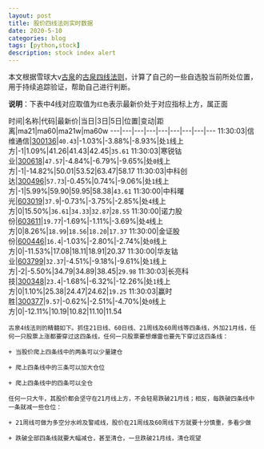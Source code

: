 ```yaml
---
layout: post
title: 股价四线法则实时数据
date: 2020-5-10
categories: blog
tags: [python,stock]
description: stock index alert
---
```



本文根据雪球大v[古泉](https://xueqiu.com/u/7148646888)的[古泉四线法则](https://xueqiu.com/7148646888/130498192)，计算了自己的一些自选股当前所处位置，用于持续追踪验证，帮助自己进行判断。

**说明**：下表中4线对应取值为`红色`表示最新价处于对应指标上方，属正面

时间|名称|代码|最新价|当日|3日|5日|位置|变动|距离|ma21|ma60|ma21w|ma60w
---|---|---|---|---|---|---|---|---
11:30:03|信维通信|[300136](https://xueqiu.com/S/SZ300136)|`40.43`|-1.03%|-3.88%|-8.93%|处`1`线上方|-1|1.09%|41.26|41.43|42.45|`35.61`
11:30:03|寒锐钴业|[300618](https://xueqiu.com/S/SZ300618)|`47.57`|-4.84%|-6.79%|-9.65%|处`0`线上方|-1|-14.82%|50.01|53.52|63.47|58.17
11:30:03|中科创达|[300496](https://xueqiu.com/S/SZ300496)|`57.73`|-0.45%|0.74%|-9.06%|处`1`线上方|-1|5.99%|59.90|59.95|58.38|`43.61`
11:30:00|中科曙光|[603019](https://xueqiu.com/S/SH603019)|`37.9`|-0.73%|-3.75%|-2.85%|处`4`线上方|0|15.50%|`36.61`|`34.33`|`32.87`|`28.55`
11:30:00|诺力股份|[603611](https://xueqiu.com/S/SH603611)|`19.77`|-1.69%|-1.11%|-3.69%|处`4`线上方|0|8.26%|`18.99`|`18.56`|`18.20`|`17.37`
11:30:00|金证股份|[600446](https://xueqiu.com/S/SH600446)|`16.4`|-1.03%|-2.80%|-2.74%|处`0`线上方|0|-11.53%|17.08|18.11|18.91|20.37
11:30:00|华友钴业|[603799](https://xueqiu.com/S/SH603799)|`32.37`|-4.51%|-9.18%|-9.61%|处`1`线上方|-2|-5.50%|34.79|34.89|38.45|`29.98`
11:30:03|长亮科技|[300348](https://xueqiu.com/S/SZ300348)|`23.4`|-1.68%|-6.32%|-12.26%|处`1`线上方|0|1.10%|25.38|24.47|24.62|`19.25`
11:30:03|赢时胜|[300377](https://xueqiu.com/S/SZ300377)|`9.57`|-0.62%|-2.51%|-4.70%|处`0`线上方|0|-12.11%|10.19|10.82|11.10|11.54

```
古泉4线法则的精髓如下。抓住21日线、60日线、21周线及60周线等四条线，外加21月线，任何一只股票上涨都要穿过这四条线，任何一只股票要想爆雷也要先下穿过这四条线：

+ 当股价爬上四条线中的两条可以少量建仓

+ 爬上四条线中的三条可以加大仓位

+ 爬上四条线中的四条可以全仓

任何一只大牛，其股价都会坚守在21月线上方，不会轻易跌破21月线；相反，每跌破四条线中一条就减一些仓位：

+ 21周线可做为多空分水岭及警戒线，股价在21周线及60周线下方就要十分慎重，多看少做

+ 跌破全部四条线就要大幅减仓，甚至清仓，一旦跌破21月线，清仓观望
```